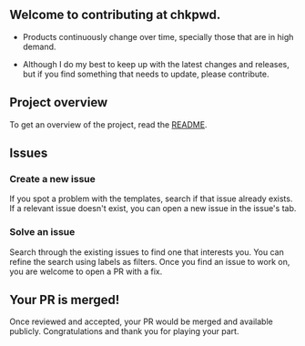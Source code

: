 ## Welcome to contributing at chkpwd.

- Products continuously change over time, specially those that are in high demand.

- Although I do my best to keep up with the latest changes and releases, but if you find something that needs to update, please contribute.

## Project overview

To get an overview of the project, read the [README](https://github.com/chkpwd/iac#readme).

## Issues

### Create a new issue
If you spot a problem with the templates, search if that issue already exists.
If a relevant issue doesn't exist, you can open a new issue in the issue's tab.

### Solve an issue
Search through the existing issues to find one that interests you. You can refine the search using labels as filters.
Once you find an issue to work on, you are welcome to open a PR with a fix.

## Your PR is merged!
Once reviewed and accepted, your PR would be merged and available publicly.
Congratulations and thank you for playing your part.
